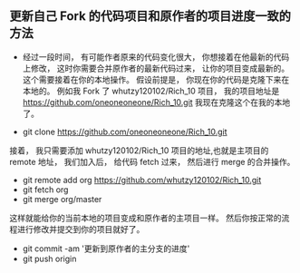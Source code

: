 ## 更新自己 Fork 的代码项目和原作者的项目进度一致的方法 ##

 + 经过一段时间， 有可能作者原来的代码变化很大， 你想接着在他最新的代码上修改， 这时你需要合并原作者的最新代码过来， 让你的项目变成最新的。这个需要接着在你的本地操作。
假设前提是， 你现在你的代码是克隆下来在本地的。 例如我 Fork 了 whutzy120102/Rich_10 项目， 我的项目地址是 https://github.com/oneoneoneone/Rich_10.git 我现在克隆这个在我的本地了。


+  git clone https://github.com/oneoneoneone/Rich_10.git

接着， 我只需要添加 whutzy120102/Rich_10 项目的地址,也就是主项目的 remote 地址， 我们加入后， 给代码 fetch 过来， 然后进行 merge 的合并操作。


+ git remote add org https://github.com/whutzy120102/Rich_10.git
+ git fetch org
+ git merge org/master

这样就能给你的当前本地的项目变成和原作者的主项目一样。 然后你按正常的流程进行修改并提交到你的项目就好了。

+ git commit -am '更新到原作者的主分支的进度'
+ git push origin